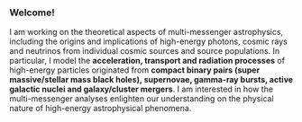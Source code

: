 ### Welcome!

I am working on the theoretical aspects of multi-messenger astrophysics, including the origins and implications of high-energy photons, cosmic rays and neutrinos from individual cosmic sources and source populations. In particular, I model the **acceleration, transport and radiation processes** of high-energy particles originated from **compact binary pairs (super massive/stellar mass black holes), supernovae, gamma-ray bursts, active galactic nuclei and galaxy/cluster mergers**. I am interested in how the multi-messenger analyses enlighten our understanding on the physical nature of high-energy astrophysical phenomena.


